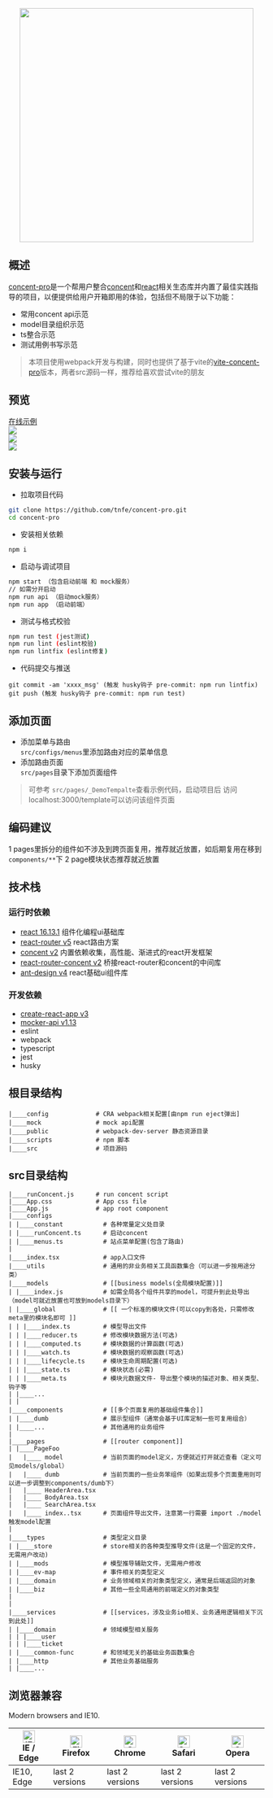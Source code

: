 <p align="center">
   <img width="460" src="https://raw.githubusercontent.com/fantasticsoul/assets/master/c2pro/c2pro-banner.png">
</p>

## 概述
[concent-pro](https://tnfe.github.io/concent-pro)是一个帮用户整合[concent](https://github.com/concentjs/concent)和[react](https://github.com/facebook/react)相关生态库并内置了最佳实践指导的项目，以便提供给用户开箱即用的体验，包括但不局限于以下功能：
- 常用concent api示范
- model目录组织示范
- ts整合示范
- 测试用例书写示范

> 本项目使用webpack开发与构建，同时也提供了基于vite的[vite-concent-pro](https://github.com/tnfe/vite-concent-pro)版本，两者src源码一样，推荐给喜欢尝试vite的朋友

## 预览
[在线示例](https://tnfe.github.io/concent-pro)
<br/>
![](https://raw.githubusercontent.com/fantasticsoul/assets/master/c2pro/c2pro1.png)
<br/>
![](https://raw.githubusercontent.com/fantasticsoul/assets/master/c2pro/c2pro2.png)
<br/>
![](https://raw.githubusercontent.com/fantasticsoul/assets/master/c2pro/c2pro3.png)

## 安装与运行
- 拉取项目代码
```bash
git clone https://github.com/tnfe/concent-pro.git
cd concent-pro
```

- 安装相关依赖
```bash
npm i
```  

- 启动与调试项目
```bash
npm start （包含启动前端 和 mock服务）
// 如需分开启动
npm run api （启动mock服务）
npm run app （启动前端）
```

- 测试与格式校验
```bash
npm run test (jest测试)
npm run lint (eslint校验)
npm run lintfix (eslint修复)
```
- 代码提交与推送
```
git commit -am 'xxxx_msg' (触发 husky钩子 pre-commit: npm run lintfix)
git push (触发 husky钩子 pre-commit: npm run test)
```

## 添加页面
- 添加菜单与路由   
`src/configs/menus`里添加路由对应的菜单信息
- 添加路由页面    
`src/pages`目录下添加页面组件
> 可参考 `src/pages/_DemoTempalte`查看示例代码，启动项目后 访问 localhost:3000/template可以访问该组件页面


## 编码建议
1 pages里拆分的组件如不涉及到跨页面复用，推荐就近放置，如后期复用在移到`components/**`下
2 page模块状态推荐就近放置

## 技术栈
### 运行时依赖
* [react 16.13.1](https://github.com/facebook/react) 组件化编程ui基础库   
* [react-router v5](https://github.com/ReactTraining/react-router) react路由方案 
* [concent v2](https://github.com/concentjs/concent) 内置依赖收集，高性能、渐进式的react开发框架
* [react-router-concent v2](https://github.com/concentjs/react-router-concent) 桥接react-router和concent的中间库
* [ant-design v4](https://github.com/ant-design/ant-design) react基础ui组件库

### 开发依赖
* [create-react-app v3](https://github.com/facebook/create-react-app)   
* [mocker-api v1.13](https://github.com/jaywcjlove/mocker-api)    
* eslint
* webpack
* typescript
* jest
* husky

## 根目录结构
```
|____config             # CRA webpack相关配置[由npm run eject弹出]   
|____mock               # mock api配置
|____public             # webpack-dev-server 静态资源目录
|____scripts            # npm 脚本
|____src                # 项目源码
```

## src目录结构
```
|____runConcent.js      # run concent script
|____App.css            # App css file
|____App.js             # app root component
|____configs
| |____constant           # 各种常量定义处目录
| |____runConcent.ts      # 启动concent
| |____menus.ts           # 站点菜单配置(包含了路由)
| 
|____index.tsx            # app入口文件
|____utils                # 通用的非业务相关工具函数集合（可以进一步按用途分类）
|____models               # [[business models(全局模块配置)]]
| |____index.js           # 如需全局各个组件共享的model，可提升到此处导出（model可就近放置也可放到models目录下）
| |____global             # [[ 一个标准的模块文件(可以copy到各处，只需修改meta里的模块名即可 ]]
| | |____index.ts         # 模型导出文件
| | |____reducer.ts       # 修改模块数据方法(可选)
| | |____computed.ts      # 模块数据的计算函数(可选)
| | |____watch.ts         # 模块数据的观察函数(可选)
| | |____lifecycle.ts     # 模块生命周期配置(可选)
| | |____state.ts         # 模块状态(必需)
| | |____meta.ts          # 模块元数据文件- 导出整个模块的描述对象、相关类型、钩子等
| |____...
| |
|____components           # [[多个页面复用的基础组件集合]]
| |____dumb               # 展示型组件（通常会基于UI库定制一些可复用组合）
| |____...                # 其他通用的业务组件
|
|____pages                # [[router component]]
| |____PageFoo
|   |____ model           # 当前页面的model定义，方便就近打开就近查看（定义可见models/global）
|   |____ dumb            # 当前页面的一些业务笨组件（如果出现多个页面重用则可以进一步调整到components/dumb下）
|   |____ HeaderArea.tsx  
|   |____ BodyArea.tsx
|   |____ SearchArea.tsx
|   |____ index..tsx      # 页面组件导出文件，注意第一行需要 import ./model 触发model配置
|
|____types                # 类型定义目录
| |____store              # store相关的各种类型推导文件(这是一个固定的文件，无需用户改动)
| |____mods               # 模型推导辅助文件，无需用户修改
| |____ev-map             # 事件相关的类型定义
| |____domain             # 业务领域相关的对象类型定义，通常是后端返回的对象
| |____biz                # 其他一些全局通用的前端定义的对象类型
|
|
|____services             # [[services，涉及业务io相关、业务通用逻辑相关下沉到此处]]
| |____domain             # 领域模型相关服务
| | |____user
| | |____ticket
| |____common-func        # 和领域无关的基础业务函数集合
| |____http               # 其他业务基础服务
| |____...
```

## 浏览器兼容

Modern browsers and IE10.

| [<img src="https://raw.githubusercontent.com/alrra/browser-logos/master/src/edge/edge_48x48.png" alt="IE / Edge" width="24px" height="24px" />](http://godban.github.io/browsers-support-badges/)</br>IE / Edge | [<img src="https://raw.githubusercontent.com/alrra/browser-logos/master/src/firefox/firefox_48x48.png" alt="Firefox" width="24px" height="24px" />](http://godban.github.io/browsers-support-badges/)</br>Firefox | [<img src="https://raw.githubusercontent.com/alrra/browser-logos/master/src/chrome/chrome_48x48.png" alt="Chrome" width="24px" height="24px" />](http://godban.github.io/browsers-support-badges/)</br>Chrome | [<img src="https://raw.githubusercontent.com/alrra/browser-logos/master/src/safari/safari_48x48.png" alt="Safari" width="24px" height="24px" />](http://godban.github.io/browsers-support-badges/)</br>Safari | [<img src="https://raw.githubusercontent.com/alrra/browser-logos/master/src/opera/opera_48x48.png" alt="Opera" width="24px" height="24px" />](http://godban.github.io/browsers-support-badges/)</br>Opera |
| --- | --- | --- | --- | --- |
| IE10, Edge | last 2 versions | last 2 versions | last 2 versions | last 2 versions |
